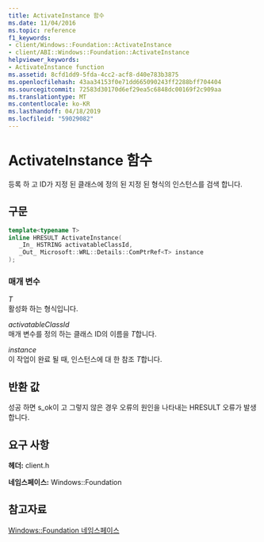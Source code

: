 ```yaml
---
title: ActivateInstance 함수
ms.date: 11/04/2016
ms.topic: reference
f1_keywords:
- client/Windows::Foundation::ActivateInstance
- client/ABI::Windows::Foundation::ActivateInstance
helpviewer_keywords:
- ActivateInstance function
ms.assetid: 8cfd1dd9-5fda-4cc2-acf8-d40e783b3875
ms.openlocfilehash: 43aa34153f0e71dd665090243ff2288bff704404
ms.sourcegitcommit: 72583d30170d6ef29ea5c6848dc00169f2c909aa
ms.translationtype: MT
ms.contentlocale: ko-KR
ms.lasthandoff: 04/18/2019
ms.locfileid: "59029082"
---
```

# <a name="activateinstance-function"></a>ActivateInstance 함수

등록 하 고 ID가 지정 된 클래스에 정의 된 지정 된 형식의 인스턴스를 검색 합니다.

## <a name="syntax"></a>구문

```cpp
template<typename T>
inline HRESULT ActivateInstance(
   _In_ HSTRING activatableClassId,
   _Out_ Microsoft::WRL::Details::ComPtrRef<T> instance
);
```

### <a name="parameters"></a>매개 변수

*T*<br/>
활성화 하는 형식입니다.

*activatableClassId*<br/>
매개 변수를 정의 하는 클래스 ID의 이름을 *T*합니다.

*instance*<br/>
이 작업이 완료 될 때, 인스턴스에 대 한 참조 *T*합니다.

## <a name="return-value"></a>반환 값

성공 하면 s_ok이 고 그렇지 않은 경우 오류의 원인을 나타내는 HRESULT 오류가 발생 합니다.

## <a name="requirements"></a>요구 사항

**헤더:** client.h

**네임스페이스:** Windows::Foundation

## <a name="see-also"></a>참고자료

[Windows::Foundation 네임스페이스](windows-foundation-namespace.md)